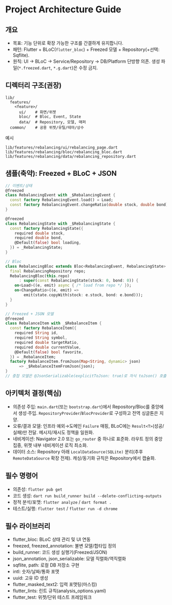 # Project Architecture Guide

## 개요
- 목표: 기능 단위로 확장 가능한 구조를 간결하게 유지합니다.
- 패턴: Flutter + BLoC(`flutter_bloc`) + Freezed 모델 + Repository(+선택: Sqflite).
- 원칙: UI → BLoC → Service/Repository → DB/Platform 단방향 의존. 생성 파일(`*.freezed.dart`, `*.g.dart`)은 수정 금지.

## 디렉터리 구조(권장)
```
lib/
  features/
    <feature>/
      ui/    # 화면/위젯
      bloc/  # Bloc, Event, State
      data/  # Repository, 모델, 매퍼
  common/    # 공용 위젯/유틸/테마/상수
```
예시
```
lib/features/rebalancing/ui/rebalancing_page.dart
lib/features/rebalancing/bloc/rebalancing_bloc.dart
lib/features/rebalancing/data/rebalancing_repository.dart
```

## 샘플(축약): Freezed + BLoC + JSON
```dart
// 이벤트/상태
@freezed
class RebalancingEvent with _$RebalancingEvent {
  const factory RebalancingEvent.load() = Load;
  const factory RebalancingEvent.changeRatio(double stock, double bond) = ChangeRatio;
}

@freezed
class RebalancingState with _$RebalancingState {
  const factory RebalancingState({
    required double stock,
    required double bond,
    @Default(false) bool loading,
  }) = _RebalancingState;
}

// Bloc
class RebalancingBloc extends Bloc<RebalancingEvent, RebalancingState> {
  final RebalancingRepository repo;
  RebalancingBloc(this.repo)
      : super(const RebalancingState(stock: 0, bond: 0)) {
    on<Load>((e, emit) async { /* load from repo */ });
    on<ChangeRatio>((e, emit) =>
        emit(state.copyWith(stock: e.stock, bond: e.bond)));
  }
}

// Freezed + JSON 모델
@freezed
class RebalanceItem with _$RebalanceItem {
  const factory RebalanceItem({
    required String id,
    required String symbol,
    required double targetRatio,
    required double currentValue,
    @Default(false) bool favorite,
  }) = _RebalanceItem;
  factory RebalanceItem.fromJson(Map<String, dynamic> json)
      => _$RebalanceItemFromJson(json);
}
// 중첩 모델은 @JsonSerializable(explicitToJson: true)로 자식 toJson() 호출을 보장합니다.
```

## 아키텍처 결정(핵심)
- 의존성 주입: `main.dart`(또는 `bootstrap.dart`)에서 Repository/Bloc를 중앙에서 생성·주입. `RepositoryProvider`/`BlocProvider`로 구성하고 전역 싱글톤은 지양.
- 오류/결과 모델: 인프라 예외→도메인 `Failure` 매핑, BLoC에는 `Result<T>`(성공/실패)만 전달. 메시지/재시도 정책을 일원화.
- 네비게이션: Navigator 2.0 또는 `go_router` 중 하나로 표준화. 라우트 정의 중앙 집중, 위젯 내부 네비게이션 로직 최소화.
- 데이터 소스: Repository 아래 `LocalDataSource(SQLite)` 분리(추후 `RemoteDataSource` 확장 전제). 캐싱/동기화 규칙은 Repository에서 캡슐화.

## 필수 명령어
- 의존성: `flutter pub get`
- 코드 생성: `dart run build_runner build --delete-conflicting-outputs`
- 정적 분석/포맷: `flutter analyze` / `dart format .`
- 테스트/실행: `flutter test` / `flutter run -d chrome`

## 필수 라이브러리
- flutter_bloc: BLoC 상태 관리 및 UI 연동
- freezed, freezed_annotation: 불변 모델/합타입 정의
- build_runner: 코드 생성 실행기(Freezed/JSON)
- json_annotation, json_serializable: 모델 직렬화/역직렬화
- sqflite, path: 로컬 DB 저장소 구현
- intl: 숫자/날짜/통화 포맷
- uuid: 고유 ID 생성
- flutter_masked_text2: 입력 포맷팅(마스킹)
- flutter_lints: 린트 규칙(analysis_options.yaml)
- flutter_test: 위젯/단위 테스트 프레임워크
